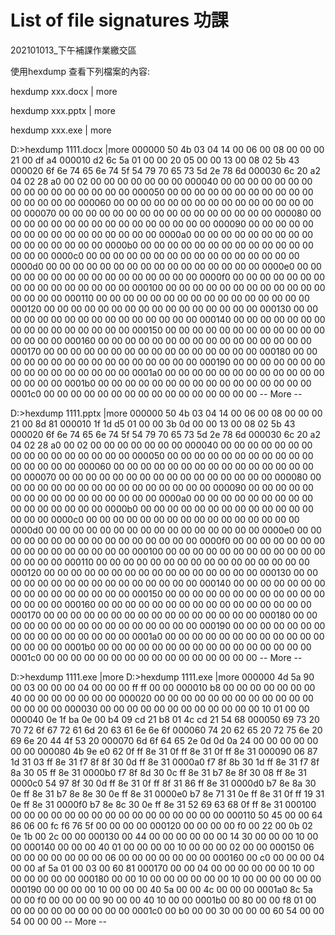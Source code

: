 # List of file signatures 功課

202101013_下午補課作業繳交區

使用hexdump 查看下列檔案的內容:

hexdump xxx.docx | more

hexdump xxx.pptx | more

hexdump xxx.exe | more

D:\>hexdump 1111.docx |more
000000  50 4b 03 04 14 00 06 00 08 00 00 00 21 00 df a4
000010  d2 6c 5a 01 00 00 20 05 00 00 13 00 08 02 5b 43
000020  6f 6e 74 65 6e 74 5f 54 79 70 65 73 5d 2e 78 6d
000030  6c 20 a2 04 02 28 a0 00 02 00 00 00 00 00 00 00
000040  00 00 00 00 00 00 00 00 00 00 00 00 00 00 00 00
000050  00 00 00 00 00 00 00 00 00 00 00 00 00 00 00 00
000060  00 00 00 00 00 00 00 00 00 00 00 00 00 00 00 00
000070  00 00 00 00 00 00 00 00 00 00 00 00 00 00 00 00
000080  00 00 00 00 00 00 00 00 00 00 00 00 00 00 00 00
000090  00 00 00 00 00 00 00 00 00 00 00 00 00 00 00 00
0000a0  00 00 00 00 00 00 00 00 00 00 00 00 00 00 00 00
0000b0  00 00 00 00 00 00 00 00 00 00 00 00 00 00 00 00
0000c0  00 00 00 00 00 00 00 00 00 00 00 00 00 00 00 00
0000d0  00 00 00 00 00 00 00 00 00 00 00 00 00 00 00 00
0000e0  00 00 00 00 00 00 00 00 00 00 00 00 00 00 00 00
0000f0  00 00 00 00 00 00 00 00 00 00 00 00 00 00 00 00
000100  00 00 00 00 00 00 00 00 00 00 00 00 00 00 00 00
000110  00 00 00 00 00 00 00 00 00 00 00 00 00 00 00 00
000120  00 00 00 00 00 00 00 00 00 00 00 00 00 00 00 00
000130  00 00 00 00 00 00 00 00 00 00 00 00 00 00 00 00
000140  00 00 00 00 00 00 00 00 00 00 00 00 00 00 00 00
000150  00 00 00 00 00 00 00 00 00 00 00 00 00 00 00 00
000160  00 00 00 00 00 00 00 00 00 00 00 00 00 00 00 00
000170  00 00 00 00 00 00 00 00 00 00 00 00 00 00 00 00
000180  00 00 00 00 00 00 00 00 00 00 00 00 00 00 00 00
000190  00 00 00 00 00 00 00 00 00 00 00 00 00 00 00 00
0001a0  00 00 00 00 00 00 00 00 00 00 00 00 00 00 00 00
0001b0  00 00 00 00 00 00 00 00 00 00 00 00 00 00 00 00
0001c0  00 00 00 00 00 00 00 00 00 00 00 00 00 00 00 00
-- More  --

D:\>hexdump 1111.pptx |more
000000  50 4b 03 04 14 00 06 00 08 00 00 00 21 00 8d 81
000010  1f 1d d5 01 00 00 3b 0d 00 00 13 00 08 02 5b 43
000020  6f 6e 74 65 6e 74 5f 54 79 70 65 73 5d 2e 78 6d
000030  6c 20 a2 04 02 28 a0 00 02 00 00 00 00 00 00 00
000040  00 00 00 00 00 00 00 00 00 00 00 00 00 00 00 00
000050  00 00 00 00 00 00 00 00 00 00 00 00 00 00 00 00
000060  00 00 00 00 00 00 00 00 00 00 00 00 00 00 00 00
000070  00 00 00 00 00 00 00 00 00 00 00 00 00 00 00 00
000080  00 00 00 00 00 00 00 00 00 00 00 00 00 00 00 00
000090  00 00 00 00 00 00 00 00 00 00 00 00 00 00 00 00
0000a0  00 00 00 00 00 00 00 00 00 00 00 00 00 00 00 00
0000b0  00 00 00 00 00 00 00 00 00 00 00 00 00 00 00 00
0000c0  00 00 00 00 00 00 00 00 00 00 00 00 00 00 00 00
0000d0  00 00 00 00 00 00 00 00 00 00 00 00 00 00 00 00
0000e0  00 00 00 00 00 00 00 00 00 00 00 00 00 00 00 00
0000f0  00 00 00 00 00 00 00 00 00 00 00 00 00 00 00 00
000100  00 00 00 00 00 00 00 00 00 00 00 00 00 00 00 00
000110  00 00 00 00 00 00 00 00 00 00 00 00 00 00 00 00
000120  00 00 00 00 00 00 00 00 00 00 00 00 00 00 00 00
000130  00 00 00 00 00 00 00 00 00 00 00 00 00 00 00 00
000140  00 00 00 00 00 00 00 00 00 00 00 00 00 00 00 00
000150  00 00 00 00 00 00 00 00 00 00 00 00 00 00 00 00
000160  00 00 00 00 00 00 00 00 00 00 00 00 00 00 00 00
000170  00 00 00 00 00 00 00 00 00 00 00 00 00 00 00 00
000180  00 00 00 00 00 00 00 00 00 00 00 00 00 00 00 00
000190  00 00 00 00 00 00 00 00 00 00 00 00 00 00 00 00
0001a0  00 00 00 00 00 00 00 00 00 00 00 00 00 00 00 00
0001b0  00 00 00 00 00 00 00 00 00 00 00 00 00 00 00 00
0001c0  00 00 00 00 00 00 00 00 00 00 00 00 00 00 00 00
-- More  --

D:\>hexdump 1111.exe |more
D:\>hexdump 1111.exe |more
000000  4d 5a 90 00 03 00 00 00 04 00 00 00 ff ff 00 00
000010  b8 00 00 00 00 00 00 00 40 00 00 00 00 00 00 00
000020  00 00 00 00 00 00 00 00 00 00 00 00 00 00 00 00
000030  00 00 00 00 00 00 00 00 00 00 00 00 10 01 00 00
000040  0e 1f ba 0e 00 b4 09 cd 21 b8 01 4c cd 21 54 68
000050  69 73 20 70 72 6f 67 72 61 6d 20 63 61 6e 6e 6f
000060  74 20 62 65 20 72 75 6e 20 69 6e 20 44 4f 53 20
000070  6d 6f 64 65 2e 0d 0d 0a 24 00 00 00 00 00 00 00
000080  4b 9e e0 62 0f ff 8e 31 0f ff 8e 31 0f ff 8e 31
000090  06 87 1d 31 03 ff 8e 31 f7 8f 8f 30 0d ff 8e 31
0000a0  f7 8f 8b 30 1d ff 8e 31 f7 8f 8a 30 05 ff 8e 31
0000b0  f7 8f 8d 30 0c ff 8e 31 b7 8e 8f 30 08 ff 8e 31
0000c0  54 97 8f 30 0d ff 8e 31 0f ff 8f 31 86 ff 8e 31
0000d0  b7 8e 8a 30 0e ff 8e 31 b7 8e 8e 30 0e ff 8e 31
0000e0  b7 8e 71 31 0e ff 8e 31 0f ff 19 31 0e ff 8e 31
0000f0  b7 8e 8c 30 0e ff 8e 31 52 69 63 68 0f ff 8e 31
000100  00 00 00 00 00 00 00 00 00 00 00 00 00 00 00 00
000110  50 45 00 00 64 86 06 00 fc f6 76 5f 00 00 00 00
000120  00 00 00 00 f0 00 22 00 0b 02 0e 1b 00 2c 00 00
000130  00 44 00 00 00 00 00 00 14 30 00 00 00 10 00 00
000140  00 00 00 40 01 00 00 00 00 10 00 00 00 02 00 00
000150  06 00 00 00 00 00 00 00 06 00 00 00 00 00 00 00
000160  00 c0 00 00 00 04 00 00 af 5a 01 00 03 00 60 81
000170  00 00 04 00 00 00 00 00 00 10 00 00 00 00 00 00
000180  00 00 10 00 00 00 00 00 00 10 00 00 00 00 00 00
000190  00 00 00 00 10 00 00 00 40 5a 00 00 4c 00 00 00
0001a0  8c 5a 00 00 f0 00 00 00 00 90 00 00 40 10 00 00
0001b0  00 80 00 00 f8 01 00 00 00 00 00 00 00 00 00 00
0001c0  00 b0 00 00 30 00 00 00 60 54 00 00 54 00 00 00
-- More  --
